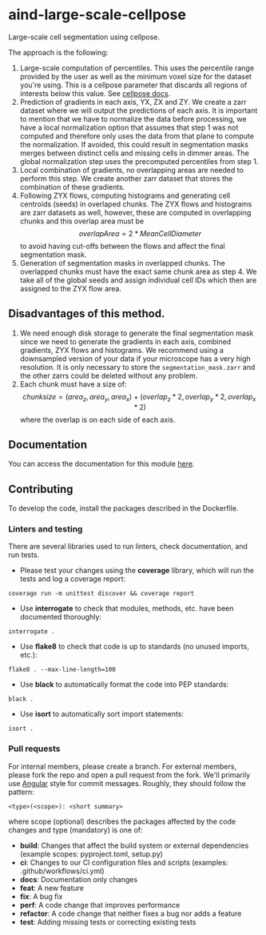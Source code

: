 # aind-large-scale-cellpose

Large-scale cell segmentation using cellpose.

The approach is the following:

1. Large-scale computation of percentiles. This uses the percentile range provided by the user as well as the minimum voxel size for the dataset you're using. This is a cellpose parameter that discards all regions of interests below this value. See [cellpose docs](https://github.com/MouseLand/cellpose/blob/main/cellpose/models.py#L347).
2. Prediction of gradients in each axis, YX, ZX and ZY. We create a zarr dataset where we will output the predictions of each axis. It is important to mention that we have to normalize the data before processing, we have a local normalization option that assumes that step 1 was not computed and therefore only uses the data from that plane to compute the normalization. If avoided, this could result in segmentation masks merges between distinct cells and missing cells in dimmer areas. The global normalization step uses the precomputed percentiles from step 1.
3. Local combination of gradients, no overlapping areas are needed to perform this step. We create another zarr dataset that stores the combination of these gradients.
4. Following ZYX flows, computing histograms and generating cell centroids (seeds) in overlaped chunks. The ZYX flows and histograms are zarr datasets as well, however, these are computed in overlapping chunks and this overlap area must be $$overlapArea = 2*MeanCellDiameter$$ to avoid having cut-offs between the flows and affect the final segmentation mask.
5. Generation of segmentation masks in overlapped chunks. The overlapped chunks must have the exact same chunk area as step 4. We take all of the global seeds and assign individual cell IDs which then are assigned to the ZYX flow area.

## Disadvantages of this method.
1. We need enough disk storage to generate the final segmentation mask since we need to generate the gradients in each axis, combined gradients, ZYX flows and histograms. We recommend using a downsampled version of your data if your microscope has a very high resolution. It is only necessary to store the `segmentation_mask.zarr` and the other zarrs could be deleted without any problem.
2. Each chunk must have a size of: 
$$chunksize = (area_z, area_y, area_x) + (overlap_z * 2, overlap_y * 2, overlap_x * 2)$$ 
where the overlap is on each side of each axis.

## Documentation
You can access the documentation for this module [here]().

## Contributing

To develop the code, install the packages described in the Dockerfile.

### Linters and testing

There are several libraries used to run linters, check documentation, and run tests.

- Please test your changes using the **coverage** library, which will run the tests and log a coverage report:

```
coverage run -m unittest discover && coverage report
```

- Use **interrogate** to check that modules, methods, etc. have been documented thoroughly:

```
interrogate .
```

- Use **flake8** to check that code is up to standards (no unused imports, etc.):
```
flake8 . --max-line-length=100
```

- Use **black** to automatically format the code into PEP standards:
```
black .
```

- Use **isort** to automatically sort import statements:
```
isort .
```

### Pull requests

For internal members, please create a branch. For external members, please fork the repo and open a pull request from the fork. We'll primarily use [Angular](https://github.com/angular/angular/blob/main/CONTRIBUTING.md#commit) style for commit messages. Roughly, they should follow the pattern:
```
<type>(<scope>): <short summary>
```

where scope (optional) describes the packages affected by the code changes and type (mandatory) is one of:

- **build**: Changes that affect the build system or external dependencies (example scopes: pyproject.toml, setup.py)
- **ci**: Changes to our CI configuration files and scripts (examples: .github/workflows/ci.yml)
- **docs**: Documentation only changes
- **feat**: A new feature
- **fix**: A bug fix
- **perf**: A code change that improves performance
- **refactor**: A code change that neither fixes a bug nor adds a feature
- **test**: Adding missing tests or correcting existing tests
